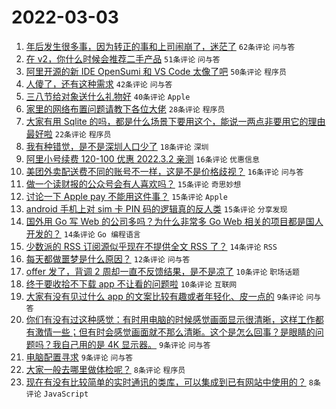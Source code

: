 # 2022-03-03

1. [年后发生很多事，因为转正的事和上司闹崩了，迷茫了](https://www.v2ex.com/t/837597) `62条评论` `问与答`
1. [在 v2，你什么时候会推荐二手产品](https://www.v2ex.com/t/837617) `51条评论` `问与答`
1. [阿里开源的新 IDE OpenSumi 和 VS Code 太像了吧](https://www.v2ex.com/t/837645) `50条评论` `程序员`
1. [人傻了，还有这种需求](https://www.v2ex.com/t/837625) `42条评论` `问与答`
1. [三八节给对象送什么礼物好](https://www.v2ex.com/t/837593) `40条评论` `Apple`
1. [家里的网络布置问题请教下各位大佬](https://www.v2ex.com/t/837580) `28条评论` `程序员`
1. [大家有用 Sqlite 的吗，都是什么场景下要用这个，能说一两点非要用它的理由最好啦](https://www.v2ex.com/t/837599) `22条评论` `程序员`
1. [我有种错觉，是不是深圳人口少了](https://www.v2ex.com/t/837637) `18条评论` `深圳`
1. [阿里小号续费 120-100 优惠 2022.3.2 亲测](https://www.v2ex.com/t/837680) `16条评论` `优惠信息`
1. [美团外卖配送费不同的账号不一样，这是不是价格歧视？](https://www.v2ex.com/t/837634) `16条评论` `问与答`
1. [做一个读财报的公众号会有人喜欢吗？](https://www.v2ex.com/t/837631) `15条评论` `奇思妙想`
1. [讨论一下 Apple pay 不能用这件事？](https://www.v2ex.com/t/837608) `15条评论` `Apple`
1. [android 手机上对 sim 卡 PIN 码的逻辑真的反人类](https://www.v2ex.com/t/837594) `15条评论` `分享发现`
1. [国外用 Go 写 Web 的公司多吗？为什么非常多 Go Web 相关的项目都是国人开发的？](https://www.v2ex.com/t/837667) `14条评论` `Go 编程语言`
1. [少数派的 RSS 订阅源似乎现在不提供全文 RSS 了？](https://www.v2ex.com/t/837647) `14条评论` `RSS`
1. [每天都做噩梦是什么原因？](https://www.v2ex.com/t/837595) `12条评论` `问与答`
1. [offer 发了，背调 2 周却一直不反馈结果，是不是凉了](https://www.v2ex.com/t/837671) `10条评论` `职场话题`
1. [终于要收拾不下载 app 不让看的问题啦](https://www.v2ex.com/t/837663) `10条评论` `互联网`
1. [大家有没有见过什么 app 的文案比较有趣或者年轻化、皮一点的](https://www.v2ex.com/t/837591) `9条评论` `问与答`
1. [你们有没有过这种感觉：有时用电脑的时候感觉画面显示很清晰，这样工作都有激情一些；但有时会感觉画面就不那么清晰。这个是怎么回事？是眼睛的问题吗？我自己用的是 4K 显示器。](https://www.v2ex.com/t/837590) `9条评论` `问与答`
1. [电脑配置寻求](https://www.v2ex.com/t/837583) `9条评论` `问与答`
1. [大家一般去哪里做体检呢？](https://www.v2ex.com/t/837586) `8条评论` `程序员`
1. [现在有没有比较简单的实时通讯的类库，可以集成到已有网站中使用的？](https://www.v2ex.com/t/837577) `8条评论` `JavaScript`
